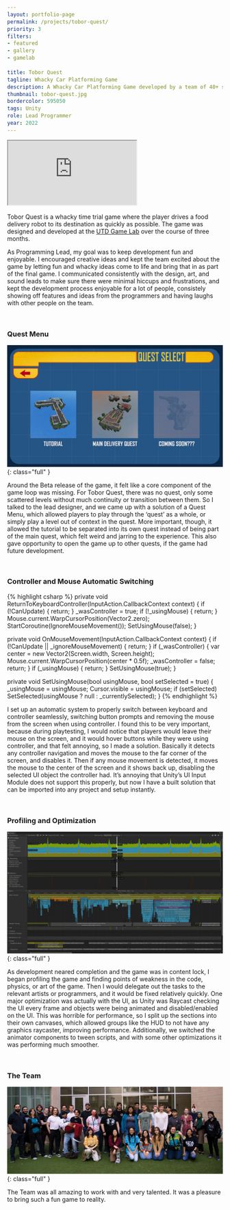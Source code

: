 ```yaml
---
layout: portfolio-page
permalink: /projects/tobor-quest/
priority: 3
filters:
- featured
- gallery
- gamelab

title: Tobor Quest
tagline: Whacky Car Platforming Game
description: A Whacky Car Platforming Game developed by a team of 40+ students at UTD.
thumbnail: tobor-quest.jpg
bordercolor: 595050
tags: Unity
role: Lead Programmer
year: 2022
---
```


<iframe class="full aspect16-9" src="https://www.youtube.com/embed/sdNzyZh9RNU?autoplay=1&mute=1&loop=1&list=PLRNKKzTiLuHQo_nG3suXDMp9r3IJNDwYE" allowfullscreen></iframe>

Tobor Quest is a whacky time trial game where the player drives a food delivery robot to its destination as quickly as possible. The game was designed and developed at the [UTD Game Lab]({{site.url}}/game-lab/) over the course of three months.

As Programming Lead, my goal was to keep development fun and enjoyable. I encouraged creative ideas and kept the team excited about the game by letting fun and whacky ideas come to life and bring that in as part of the final game. I communicated consistently with the design, art, and sound leads to make sure there were minimal hiccups and frustrations, and kept the development process enjoyable for a lot of people, consistely showing off features and ideas from the programmers and having laughs with other people on the team.

<br>

### Quest Menu

![](quest-menu.jpg){: class="full" }

Around the Beta release of the game, it felt like a core component of the game loop was missing. For Tobor Quest, there was no quest, only some scattered levels without much continuity or transition between them. So I talked to the lead designer, and we came up with a solution of a Quest Menu, which allowed players to play through the ‘quest’ as a whole, or simply play a level out of context in the quest. More important, though, it allowed the tutorial to be separated into its own quest instead of being part of the main quest, which felt weird and jarring to the experience. This also gave opportunity to open the game up to other quests, if the game had future development.

<br>

### Controller and Mouse Automatic Switching

{% highlight csharp %}
private void ReturnToKeyboardController(InputAction.CallbackContext context)
{
    if (!CanUpdate)
    {
        return;
    }
    _wasController = true;
    if (!_usingMouse)
    {
        return;
    }
    Mouse.current.WarpCursorPosition(Vector2.zero);
    StartCoroutine(IgnoreMouseMovement());
    SetUsingMouse(false);
}

private void OnMouseMovement(InputAction.CallbackContext context)
{
    if (!CanUpdate || _ignoreMouseMovement)
    {
        return;
    }
    if (_wasController)
    {
        var center = new Vector2(Screen.width, Screen.height);
        Mouse.current.WarpCursorPosition(center * 0.5f);
        _wasController = false;
        return;
    }
    if (_usingMouse)
    {
        return;
    }
    SetUsingMouse(true);
}

private void SetUsingMouse(bool usingMouse, bool setSelected = true)
{
    _usingMouse = usingMouse;
    Cursor.visible = usingMouse;
    if (setSelected) SetSelected(usingMouse ? null : _currentlySelected);
}
{% endhighlight %}

I set up an automatic system to properly switch between keyboard and controller seamlessly, switching button prompts and removing the mouse from the screen when using controller. I found this to be very important, because during playtesting, I would notice that players would leave their mouse on the screen, and it would hover buttons while they were using controller, and that felt annoying, so I made a solution. Basically it detects any controller navigation and moves the mouse to the far corner of the screen, and disables it. Then if any mouse movement is detected, it moves the mouse to the center of the screen and it shows back up, disabling the selected UI object the controller had. It’s annoying that Unity’s UI Input Module does not support this properly, but now I have a built solution that can be imported into any project and setup instantly.

<br>

### Profiling and Optimization

![](unity-profiler.jpg){: class="full" }

As development neared completion and the game was in content lock, I began profiling the game and finding points of weakness in the code, physics, or art of the game. Then I would delegate out the tasks to the relevant artists or programmers, and it would be fixed relatively quickly. One major optimization was actually with the UI, as Unity was Raycast checking the UI every frame and objects were being animated and disabled/enabled on the UI. This was horrible for performance, so I split up the sections into their own canvases, which allowed groups like the HUD to not have any graphics raycaster, improving performance. Additionally, we switched the animator components to tween scripts, and with some other optimizations it was performing much smoother.

<br>

### The Team

![](tobor-quest-team.jpg){: class="full" }

The Team was all amazing to work with and very talented. It was a pleasure to bring such a fun game to reality.
